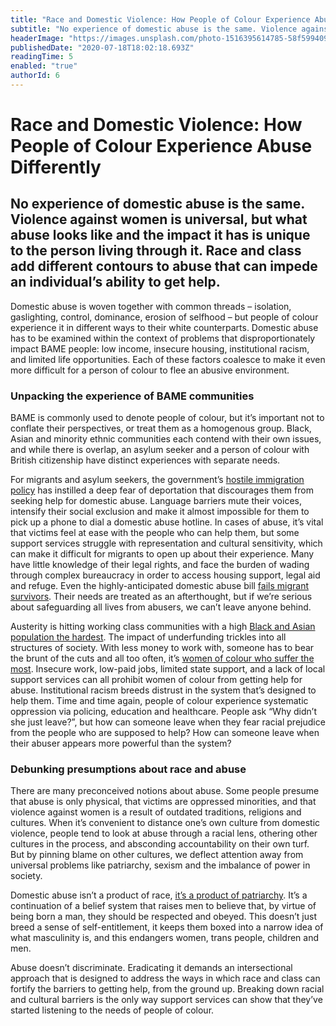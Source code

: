 ```yaml
---
title: "Race and Domestic Violence: How People of Colour Experience Abuse Differently"
subtitle: "No experience of domestic abuse is the same. Violence against women is universal, but what abuse looks like and the impact it has is unique to the person living through it. Race and class add different contours to abuse that can impede an individual’s ability to get help. "
headerImage: "https://images.unsplash.com/photo-1516395614785-58f599409d3c?ixlib=rb-1.2.1&ixid=eyJhcHBfaWQiOjEyMDd9&auto=format&fit=crop&w=1350&q=80"
publishedDate: "2020-07-18T18:02:18.693Z"
readingTime: 5
enabled: "true"
authorId: 6
---
```


# Race and Domestic Violence: How People of Colour Experience Abuse Differently

## No experience of domestic abuse is the same. Violence against women is universal, but what abuse looks like and the impact it has is unique to the person living through it. Race and class add different contours to abuse that can impede an individual’s ability to get help. 

Domestic abuse is woven together with common threads – isolation, gaslighting, control, dominance, erosion of selfhood – but people of colour experience it in different ways to their white counterparts. Domestic abuse has to be examined within the context of problems that disproportionately impact BAME people: low income, insecure housing, institutional racism, and limited life opportunities. Each of these factors coalesce to make it even more difficult for a person of colour to flee an abusive environment.

### Unpacking the experience of BAME communities

BAME is commonly used to denote people of colour, but it’s important not to conflate their perspectives, or treat them as a homogenous group. Black, Asian and minority ethnic communities each contend with their own issues, and while there is overlap, an asylum seeker and a person of colour with British citizenship have distinct experiences with separate needs.
 
For migrants and asylum seekers, the government’s [hostile immigration policy](https://www.spiked-online.com/2020/06/12/the-horror-of-the-hostile-environment/) has instilled a deep fear of deportation that discourages them from seeking help for domestic abuse. Language barriers mute their voices, intensify their social exclusion and make it almost impossible for them to pick up a phone to dial a domestic abuse hotline. In cases of abuse, it’s vital that victims feel at ease with the people who can help them, but some support services struggle with representation and cultural sensitivity, which can make it difficult for migrants to open up about their experience. Many have little knowledge of their legal rights, and face the burden of wading through complex bureaucracy in order to access housing support, legal aid and refuge. Even the highly-anticipated domestic abuse bill [fails migrant survivors](https://www.freemovement.org.uk/comment-the-domestic-abuse-bill-fails-migrant-survivors-like-me/). Their needs are treated as an afterthought, but if we’re serious about safeguarding all lives from abusers, we can’t leave anyone behind. 

Austerity is hitting working class communities with a high [Black and Asian population the hardest](https://www.independent.co.uk/voices/austerity-budget-2018-chancellor-philip-hammond-universal-credit-nhs-a8607531.html). The impact of underfunding trickles into all structures of society. With less money to work with, someone has to bear the brunt of the cuts and all too often, it’s [women of colour who suffer the most](https://www.theguardian.com/commentisfree/2016/nov/28/toxic-concoction-women-colour-pay-highest-price-austerity). Insecure work, low-paid jobs, limited state support, and a lack of local support services can all prohibit women of colour from getting help for abuse. Institutional racism breeds distrust in the system that’s designed to help them. Time and time again, people of colour experience systematic oppression via policing, education and healthcare. People ask “Why didn’t she just leave?”, but how can someone leave when they fear racial prejudice from the people who are supposed to help? How can someone leave when their abuser appears more powerful than the system?


### Debunking presumptions about race and abuse

There are many preconceived notions about abuse. Some people presume that abuse is only physical, that victims are oppressed minorities, and that violence against women is a result of outdated traditions, religions and cultures. When it’s convenient to distance one’s own culture from domestic violence, people tend to look at abuse through a racial lens, othering other cultures in the process, and absconding accountability on their own turf. But by pinning blame on other cultures, we deflect attention away from universal problems like patriarchy, sexism and the imbalance of power in society.

Domestic abuse isn’t a product of race, [it’s a product of patriarchy](https://www.theguardian.com/society/2020/mar/08/patriarchy-and-power-how-gender-inequality-underpins-abusive-behaviour). It’s a continuation of a belief system that raises men to believe that, by virtue of being born a man, they should be respected and obeyed. This doesn’t just breed a sense of self-entitlement, it keeps them boxed into a narrow idea of what masculinity is, and this endangers women, trans people, children and men. 

Abuse doesn’t discriminate. Eradicating it demands an intersectional approach that is designed to address the ways in which race and class can fortify the barriers to getting help, from the ground up. Breaking down racial and cultural barriers is the only way support services can show that they’ve started listening to the needs of people of colour.  

